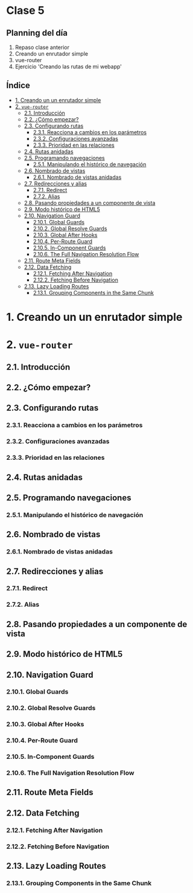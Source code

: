 # Clase 5

## Planning del día 

1. Repaso clase anterior
2. Creando un enrutador simple
3. vue-router
4. Ejercicio 'Creando las rutas de mi webapp'

## Índice

- [1. Creando un un enrutador simple](#1-creando-un-un-enrutador-simple)
- [2. `vue-router`](#2-vue-router)
    - [2.1. Introducción](#21-introducción)
    - [2.2. ¿Cómo empezar?](#22-¿cómo-empezar)
    - [2.3. Configurando rutas](#23-configurando-rutas)
        - [2.3.1. Reacciona a cambios en los parámetros](#231-reacciona-a-cambios-en-los-parámetros)
        - [2.3.2. Configuraciones avanzadas](#232-configuraciones-avanzadas)
        - [2.3.3. Prioridad en las relaciones](#233-prioridad-en-las-relaciones)
    - [2.4. Rutas anidadas](#24-rutas-anidadas)
    - [2.5. Programando navegaciones](#25-programando-navegaciones)
        - [2.5.1. Manipulando el histórico de navegación](#251-manipulando-el-histórico-de-navegación)
    - [2.6. Nombrado de vistas](#26-nombrado-de-vistas)
        - [2.6.1. Nombrado de vistas anidadas](#261-nombrado-de-vistas-anidadas)
    - [2.7. Redirecciones y alias](#27-redirecciones-y-alias)
        - [2.7.1. Redirect](#271-redirect)
        - [2.7.2. Alias](#272-alias)
    - [2.8. Pasando propiedades a un componente de vista](#28-pasando-propiedades-a-un-componente-de-vista)
    - [2.9. Modo histórico de HTML5](#29-modo-histórico-de-html5)
    - [2.10. Navigation Guard](#210-navigation-guard)
        - [2.10.1. Global Guards](#2101-global-guards)
        - [2.10.2. Global Resolve Guards](#2102-global-resolve-guards)
        - [2.10.3. Global After Hooks](#2103-global-after-hooks)
        - [2.10.4. Per-Route Guard](#2104-per-route-guard)
        - [2.10.5. In-Component Guards](#2105-in-component-guards)
        - [2.10.6. The Full Navigation Resolution Flow](#2106-the-full-navigation-resolution-flow)
    - [2.11. Route Meta Fields](#211-route-meta-fields)
    - [2.12. Data Fetching](#212-data-fetching)
        - [2.12.1. Fetching After Navigation](#2121-fetching-after-navigation)
        - [2.12.2. Fetching Before Navigation](#2122-fetching-before-navigation)
    - [2.13. Lazy Loading Routes](#213-lazy-loading-routes)
        - [2.13.1. Grouping Components in the Same Chunk](#2131-grouping-components-in-the-same-chunk)


# 1. Creando un un enrutador simple

# 2. `vue-router`

## 2.1. Introducción

## 2.2. ¿Cómo empezar?

## 2.3. Configurando rutas

### 2.3.1. Reacciona a cambios en los parámetros

### 2.3.2. Configuraciones avanzadas

### 2.3.3. Prioridad en las relaciones

## 2.4. Rutas anidadas

## 2.5. Programando navegaciones

### 2.5.1. Manipulando el histórico de navegación

## 2.6. Nombrado de vistas

### 2.6.1. Nombrado de vistas anidadas

## 2.7. Redirecciones y alias

### 2.7.1. Redirect

### 2.7.2. Alias

## 2.8. Pasando propiedades a un componente de vista

## 2.9. Modo histórico de HTML5

## 2.10. Navigation Guard

### 2.10.1. Global Guards

### 2.10.2. Global Resolve Guards

### 2.10.3. Global After Hooks

### 2.10.4. Per-Route Guard

### 2.10.5. In-Component Guards

### 2.10.6. The Full Navigation Resolution Flow

## 2.11. Route Meta Fields

## 2.12. Data Fetching

### 2.12.1. Fetching After Navigation

### 2.12.2. Fetching Before Navigation

## 2.13. Lazy Loading Routes

### 2.13.1. Grouping Components in the Same Chunk






